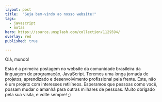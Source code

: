 ```yaml
---
layout: post
title:  "Seja bem-vindo ao nosso website!"
tags:
  - javascript
  - notas
hero: https://source.unsplash.com/collection/1129594/
overlay: red
published: true

---
```

Olá, mundo!

Esta é a primeira postagem no website da comunidade brasileira da linguagem de programação, JavaScript. Teremos uma longa jornada de projetos, aprendizado e desenvolvimento profissional pela frente. Este, não é um projeto com interesses retilíneos. Esperamos que pessoas como você, possam mudar o amanhã para outras milhares de pessoas. Muito obrigado pela sua visita, e volte sempre! ;)
